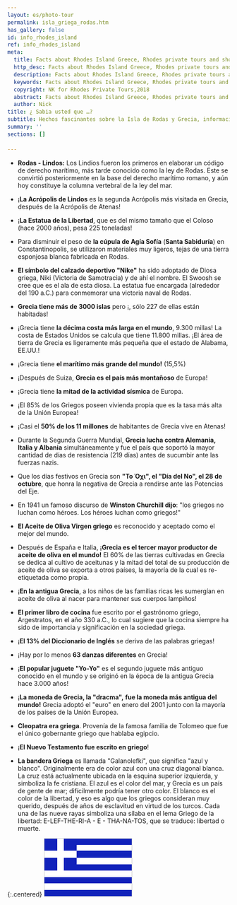 ```yaml
---
layout: es/photo-tour
permalink: isla_griega_rodas.htm
has_gallery: false
id: info_rhodes_island
ref: info_rhodes_island
meta:
  title: Facts about Rhodes Island Greece, Rhodes private tours and shore excursions
  http_desc: Facts about Rhodes Island Greece, Rhodes private tours and shore excursions
  description: Facts about Rhodes Island Greece, Rhodes private tours and shore excursions
  keywords: Facts about Rhodes Island Greece, Rhodes private tours and shore excursions
  copyright: NK for Rhodes Private Tours,2018
  abstract: Facts about Rhodes Island Greece, Rhodes private tours and shore excursions
  author: Nick
title: ¿ Sabia usted que …?
subtitle: Hechos fascinantes sobre la Isla de Rodas y Grecia, información que vale la pena conocer...
summary: ''
sections: []

---
```

- **Rodas - Lindos:** Los Lindios fueron los primeros en elaborar un código de derecho marítimo, más tarde conocido como la ley de Rodas. Este se convirtió posteriormente en la base del derecho marítimo romano, y aún hoy constituye la columna vertebral de la ley del mar.

- ¡**La Acrópolis de Lindos** es la segunda Acrópolis más visitada en Grecia, después de la Acrópolis de Atenas!

- ¡**La Estatua de la Libertad**, que es del mismo tamaño que el Coloso (hace 2000 años), pesa 225 toneladas!

- Para disminuir el peso de **la cúpula de Agía Sofía** (**Santa Sabiduría**) en Constantinopolis, se utilizaron materiales muy ligeros, tejas de una tierra esponjosa blanca fabricada en Rodas.

- **El símbolo del calzado deportivo "Nike"** ha sido adoptado de Diosa griega, Niki (Victoria de Samotracia) y de ahí el nombre. El Swoosh se cree que es el ala de esta diosa. La estatua fue encargada (alrededor del 190 a.C.) para conmemorar una victoria naval de Rodas.

- **Grecia tiene más de 3000 islas** pero ¡, sólo 227 de ellas están habitadas!

- ¡Grecia tiene **la décima costa más larga en el mundo**, 9.300 millas! La costa de Estados Unidos se calcula que tiene 11.800 millas. ¡El área de tierra de Grecia es ligeramente más pequeña que el estado de Alabama, EE.UU.!

- ¡Grecia tiene **el marítimo más grande del mundo!** (15,5%)

- ¡Después de Suiza, **Grecia es el país más montañoso** de Europa!

- ¡Grecia tiene **la mitad de la actividad sísmica** de Europa.

- ¡El 85% de los Griegos poseen vivienda propia que es la tasa más alta de la Unión Europea!

- ¡Casi el **50% de los 11 millones** de habitantes de Grecia vive en Atenas!

- Durante la Segunda Guerra Mundial, **Grecia lucha contra Alemania, Italia y Albania** simultáneamente y fue el país que soportó la mayor cantidad de días de resistencia (219 días) antes de sucumbir ante las fuerzas nazis.

- Que los días festivos en Grecia son **"Το Όχι", el "Día del No", el 28 de octubre**, que honra la negativa de Grecia a rendirse ante las Potencias del Eje.

- En 1941 un famoso discurso de **Winston Churchill dijo**: "los griegos no luchan como héroes. Los héroes luchan como griegos!"

- **El Aceite de Oliva Virgen griego** es reconocido y aceptado como el mejor del mundo.

- Después de España e Italia, ¡**Grecia es el tercer mayor productor de aceite de oliva en el mundo!** El 60% de las tierras cultivadas en Grecia se dedica al cultivo de aceitunas y la mitad del total de su producción de aceite de oliva se exporta a otros países, la mayoría de la cual es re-etiquetada como propia.

- ¡**En la antigua Grecia**, a los niños de las familias ricas les sumergían en aceite de oliva al nacer para mantener sus cuerpos lampiños!

- **El primer libro de cocina** fue escrito por el gastrónomo griego, Argestratos, en el año 330 a.C., lo cual sugiere que la cocina siempre ha sido de importancia y significación en la sociedad griega.

- ¡**El 13% del Diccionario de Inglés** se deriva de las palabras griegas!

- ¡Hay por lo menos **63 danzas diferentes** en Grecia!

- ¡**El popular juguete "Yo-Yo"** es el segundo juguete más antiguo conocido en el mundo y se originó en la época de la antigua Grecia hace 3.000 años!

- ¡**La moneda de Grecia, la "dracma",** **fue la moneda más antigua del mundo!** Grecia adoptó el "euro" en enero del 2001 junto con la mayoría de los países de la Unión Europea.

- **Cleopatra era griega**. Provenía de la famosa familia de Tolomeo que fue el único gobernante griego que hablaba egipcio.

- ¡**El Nuevo Testamento fue escrito en griego**!

- **La bandera Griega** es llamada "Galanolefki", que significa "azul y blanco". Originalmente era de color azul con una cruz diagonal blanca. La cruz está actualmente ubicada en la esquina superior izquierda, y simboliza la fe cristiana. El azul es el color del mar, y Grecia es un país de gente de mar; difícilmente podría tener otro color. El blanco es el color de la libertad, y eso es algo que los griegos consideran muy querido, después de años de esclavitud en virtud de los turcos. Cada una de las nueve rayas simboliza una sílaba en el lema Griego de la libertad: E-LEF-THE-RI-A - E - THA-NA-TOS, que se traduce: libertad o muerte.

{:.centered}
![Fascinating Facts, Rhodes, Greece](./img/fascinating_facts/fascinating_facts_mod.gif)